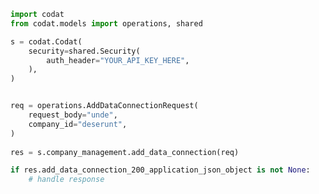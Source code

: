 <!-- Start SDK Example Usage -->
```python
import codat
from codat.models import operations, shared

s = codat.Codat(
    security=shared.Security(
        auth_header="YOUR_API_KEY_HERE",
    ),
)


req = operations.AddDataConnectionRequest(
    request_body="unde",
    company_id="deserunt",
)
    
res = s.company_management.add_data_connection(req)

if res.add_data_connection_200_application_json_object is not None:
    # handle response
```
<!-- End SDK Example Usage -->